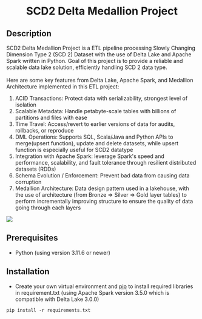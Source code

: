<h1 align="center">SCD2 Delta Medallion Project</h1>

## Description
SCD2 Delta Medallion Project is a ETL pipeline processing Slowly Changing Dimension Type 2 (SCD 2) Dataset with the use of Delta Lake and Apache Spark written in Python. Goal of this project is to provide a reliable and scalable data lake solution, efficiently handling SCD 2 data type. \
\
Here are some key features from Delta Lake, Apache Spark, and Medallion Architecture implemented in this ETL project: 
1. ACID Transactions: Protect data with serializability, strongest level of isolation
2. Scalable Metadata: Handle petabyte-scale tables with billions of partitions and files with ease
3. Time Travel: Access/revert to earlier versions of data for audits, rollbacks, or reproduce
4. DML Operations: Supports SQL, Scala/Java and Python APIs to merge(upsert function), update and delete datasets, while upsert function is especially useful for SCD2 datatype
5. Integration with Apache Spark: leverage Spark's speed and performance, scalability, and fault tolerance through resilient distributed datasets (RDDs)
6. Schema Evolution / Enforcement: Prevent bad data from causing data corruption
7. Medallion Architecture: Data design pattern used in a lakehouse, with the use of architecture (from Bronze ⇒ Silver ⇒ Gold layer tables) to perform incrementally improving structure to ensure the quality of data going through each layers

<img src="https://cms.databricks.com/sites/default/files/inline-images/building-data-pipelines-with-delta-lake-120823.png">

## Prerequisites
* Python (using version 3.11.6 or newer)

## Installation
* Create your own virtual environment and [pip](https://pip.pypa.io/en/stable/) to install required libraries in requirement.txt (using Apache Spark version 3.5.0 which is compatible with Delta Lake 3.0.0)
```shell
pip install -r requirements.txt
```